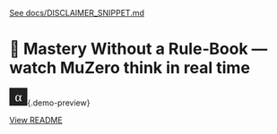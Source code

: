 [See docs/DISCLAIMER_SNIPPET.md](../DISCLAIMER_SNIPPET.md)

# 🌟 **Mastery Without a Rule‑Book** — watch MuZero think in real time

![preview](../alpha_agi_insight_v1/favicon.svg){.demo-preview}

[View README](../../alpha_factory_v1/demos/muzero_planning/README.md)
